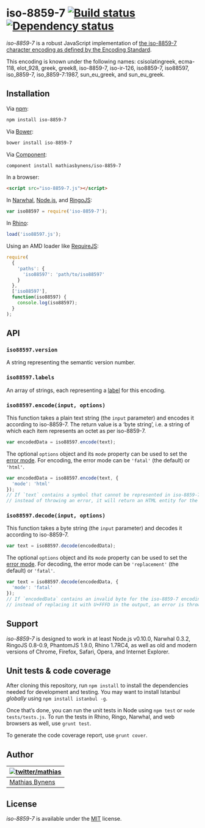 # iso-8859-7 [![Build status](https://travis-ci.org/mathiasbynens/iso-8859-7.svg?branch=master)](https://travis-ci.org/mathiasbynens/iso-8859-7) [![Dependency status](https://gemnasium.com/mathiasbynens/iso-8859-7.svg)](https://gemnasium.com/mathiasbynens/iso-8859-7)

_iso-8859-7_ is a robust JavaScript implementation of [the iso-8859-7 character encoding as defined by the Encoding Standard](http://encoding.spec.whatwg.org/#iso-8859-7).

This encoding is known under the following names: csisolatingreek, ecma-118, elot_928, greek, greek8, iso-8859-7, iso-ir-126, iso8859-7, iso88597, iso_8859-7, iso_8859-7:1987, sun_eu_greek, and sun_eu_greek.

## Installation

Via [npm](http://npmjs.org/):

```bash
npm install iso-8859-7
```

Via [Bower](http://bower.io/):

```bash
bower install iso-8859-7
```

Via [Component](https://github.com/component/component):

```bash
component install mathiasbynens/iso-8859-7
```

In a browser:

```html
<script src="iso-8859-7.js"></script>
```

In [Narwhal](http://narwhaljs.org/), [Node.js](http://nodejs.org/), and [RingoJS](http://ringojs.org/):

```js
var iso88597 = require('iso-8859-7');
```

In [Rhino](http://www.mozilla.org/rhino/):

```js
load('iso88597.js');
```

Using an AMD loader like [RequireJS](http://requirejs.org/):

```js
require(
  {
    'paths': {
      'iso88597': 'path/to/iso88597'
    }
  },
  ['iso88597'],
  function(iso88597) {
    console.log(iso88597);
  }
);
```

## API

### `iso88597.version`

A string representing the semantic version number.

### `iso88597.labels`

An array of strings, each representing a [label](http://encoding.spec.whatwg.org/#label) for this encoding.

### `iso88597.encode(input, options)`

This function takes a plain text string (the `input` parameter) and encodes it according to iso-8859-7. The return value is a ‘byte string’, i.e. a string of which each item represents an octet as per iso-8859-7.

```js
var encodedData = iso88597.encode(text);
```

The optional `options` object and its `mode` property can be used to set the [error mode](http://encoding.spec.whatwg.org/#error-mode). For encoding, the error mode can be `'fatal'` (the default) or `'html'`.

```js
var encodedData = iso88597.encode(text, {
  'mode': 'html'
});
// If `text` contains a symbol that cannot be represented in iso-8859-7,
// instead of throwing an error, it will return an HTML entity for the symbol.
```

### `iso88597.decode(input, options)`

This function takes a byte string (the `input` parameter) and decodes it according to iso-8859-7.

```js
var text = iso88597.decode(encodedData);
```

The optional `options` object and its `mode` property can be used to set the [error mode](http://encoding.spec.whatwg.org/#error-mode). For decoding, the error mode can be `'replacement'` (the default) or `'fatal'`.

```js
var text = iso88597.decode(encodedData, {
  'mode': 'fatal'
});
// If `encodedData` contains an invalid byte for the iso-8859-7 encoding,
// instead of replacing it with U+FFFD in the output, an error is thrown.
```

## Support

_iso-8859-7_ is designed to work in at least Node.js v0.10.0, Narwhal 0.3.2, RingoJS 0.8-0.9, PhantomJS 1.9.0, Rhino 1.7RC4, as well as old and modern versions of Chrome, Firefox, Safari, Opera, and Internet Explorer.

## Unit tests & code coverage

After cloning this repository, run `npm install` to install the dependencies needed for development and testing. You may want to install Istanbul _globally_ using `npm install istanbul -g`.

Once that’s done, you can run the unit tests in Node using `npm test` or `node tests/tests.js`. To run the tests in Rhino, Ringo, Narwhal, and web browsers as well, use `grunt test`.

To generate the code coverage report, use `grunt cover`.

## Author

| [![twitter/mathias](https://gravatar.com/avatar/24e08a9ea84deb17ae121074d0f17125?s=70)](https://twitter.com/mathias "Follow @mathias on Twitter") |
|---|
| [Mathias Bynens](http://mathiasbynens.be/) |

## License

_iso-8859-7_ is available under the [MIT](http://mths.be/mit) license.
